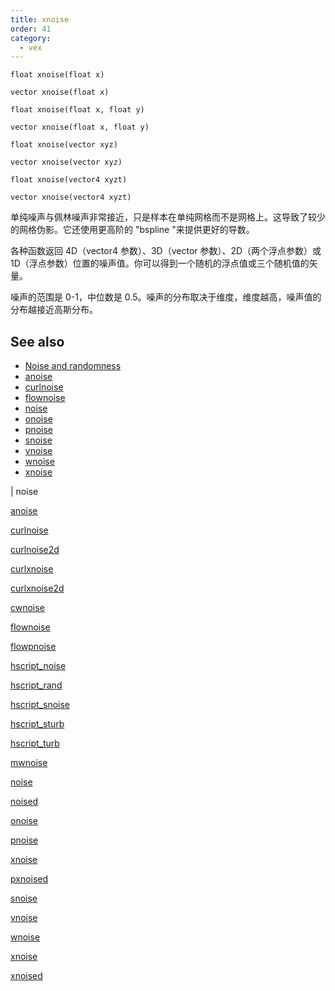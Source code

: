 ```yaml
---
title: xnoise
order: 41
category:
  - vex
---
```


`float xnoise(float x)`

`vector xnoise(float x)`

`float xnoise(float x, float y)`

`vector xnoise(float x, float y)`

`float xnoise(vector xyz)`

`vector xnoise(vector xyz)`

`float xnoise(vector4 xyzt)`

`vector xnoise(vector4 xyzt)`

单纯噪声与佩林噪声非常接近，只是样本在单纯网格而不是网格上。这导致了较少的网格伪影。它还使用更高阶的 "bspline "来提供更好的导数。

各种函数返回 4D（vector4 参数）、3D（vector 参数）、2D（两个浮点参数）或 1D（浮点参数）位置的噪声值。你可以得到一个随机的浮点值或三个随机值的矢量。

噪声的范围是 0-1，中位数是 0.5。噪声的分布取决于维度，维度越高，噪声值的分布越接近高斯分布。

## See also

- [Noise and randomness](../random.html)
- [anoise](anoise.html)
- [curlnoise](curlnoise.html)
- [flownoise](flownoise.html)
- [noise](noise.html)
- [onoise](onoise.html)
- [pnoise](pnoise.html)
- [snoise](snoise.html)
- [vnoise](vnoise.html)
- [wnoise](wnoise.html)
- [xnoise](xnoise.html)

|
noise

[anoise](anoise.html)

[curlnoise](curlnoise.html)

[curlnoise2d](curlnoise2d.html)

[curlxnoise](curlxnoise.html)

[curlxnoise2d](curlxnoise2d.html)

[cwnoise](cwnoise.html)

[flownoise](flownoise.html)

[flowpnoise](flowpnoise.html)

[hscript_noise](hscript_noise.html)

[hscript_rand](hscript_rand.html)

[hscript_snoise](hscript_snoise.html)

[hscript_sturb](hscript_sturb.html)

[hscript_turb](hscript_turb.html)

[mwnoise](mwnoise.html)

[noise](noise.html)

[noised](noised.html)

[onoise](onoise.html)

[pnoise](pnoise.html)

[xnoise](pxnoise.html)

[pxnoised](pxnoised.html)

[snoise](snoise.html)

[vnoise](vnoise.html)

[wnoise](wnoise.html)

[xnoise](xnoise.html)

[xnoised](xnoised.html)
